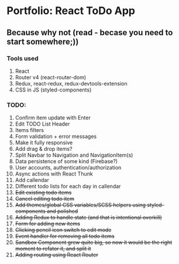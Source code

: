 # Portfolio: React ToDo App

## Because why not (read - becase you need to start somewhere;))

### Tools used

1. React
2. Router v4 (react-router-dom)
3. Redux, react-redux, redux-devtools-extension
4. CSS in JS (styled-components)

### TODO:

1. Confirm item update with Enter
2. Edit TODO List Header
3. Items filters
4. Form validation + error messages
5. Make it fully responsive
6. Add drag & drop items?
7. Split Navbar to Navigation and NavigationItem(s)
8. Data persistence of some kind (Firebase?)
9. User accounts, authentication/authorization
10. Async actions with React Thunk
11. Add callendar
12. Different todo lists for each day in callendar
13. ~~Edit existing todo items~~
14. ~~Cancel editing todo item~~
15. ~~Add themes/global CSS variables/SCSS helpers using styled-components and polished~~
16. ~~Adding Redux to handle state (and that is intentional overkill)~~
17. ~~Form for adding new items~~
18. ~~Clicking pencil icon switch to edit mode~~
19. ~~Event handler for removing all todo items~~
20. ~~Sandbox Component grew quite big, so now it would be the right moment to refator it, and split it~~
21. ~~Adding routing using React Router~~
